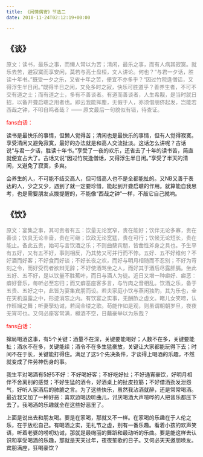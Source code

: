 ```yaml
---
title: 《闲情偶寄》节选二
date: 2010-11-24T02:12:19+00:00

---
```

## 《谈》

<span style="color: #888888;">原文：读书，最乐之事，而懒人常以为苦；清闲，最乐之事，而有人病其寂寞。就乐去苦，避寂寞而享安闲，莫若与高士盘桓，文人讲论。何也？“与君一夕话，胜读十年书。”既受一夕之乐，又省十年之苦，便宜不亦多乎？“因过竹院逢僧话，又得浮生半日闲。”既得半日之闲，又免多时之寂，快乐可胜道乎？善养生者，不可不交有道之士；而有道之士，多有不善谈者。有道而善谈者，人生希觏，是当时就日招，以备开聋启聩之用者也。即云我能挥麈，无假于人，亦须借朋侪起发，岂能若西哉之钟，不叩自鸣者哉？ —— 原文最后一句貌似有错，待查证。</span>

<span style="color: #ff0000;">fans白话：</span>

读书是最快乐的事情，但懒人觉得苦；清闲也是最快乐的事情，但有人觉得寂寞。享受清闲又避免寂寞，最好的办法就是和高人交流扯淡。这话怎么讲呢？古话说“与君一夕话，胜读十年书。”享受了一夜的欢乐，还省去了十年的读书苦，简直就便宜占大了。古话又说“因过竹院逢僧话，又得浮生半日闲。”享受了半天的清闲，又避免了寂寞，多爽。

会养生的人，不可能不结交高人，但可惜高人也不是全都能扯的。又NB又善于表达的人，少之又少，遇到了就一定要珍惜，能起到开聋启聩的作用。就算能自我思考，也是需要朋友点拨提醒的，不能像“西哉之钟”一样，不敲它自己就响。

## 《饮》

<span style="color: #888888;">原文：宴集之事，其可贵者有五：饮量无论宽窄，贵在能好；饮伴无论多寡，贵在善谈；饮具无论丰啬，贵在可继；饮政无论宽猛，贵在可行；饮候无论短长，贵在能止。备此五贵，始可与言饮酒之乐；不则曲蘖宾朋，皆凿性斧身之具也。予生平有五好，又有五不好，事则相反，乃其势又可并行而不悖。五好、五不好维何？不好酒而好客；不好食而好谈；不好长夜之欢，而好与明月相随而不忍别；不好为苛刻之令，而好受罚者欲辩无辞；不好使酒骂坐之人，而好其于酒后尽露肝膈。坐此五好、五不好，是以饮量不胜蕉叶，而日与酒人为徒。近日又增一种癖好、癖恶：癖好音乐，每听必至忘归；而又癖恶座客多言，与竹肉之音相乱。饮酒之乐，备于五贵、五好之中，此皆为宴集宾朋而设。若夫家庭小饮与燕闲独酌，其为乐也，全在天机逗露之中，形迹消忘之内。有饮宴之实事，无酬酢之虚文。睹儿女笑啼，认作班斓之舞；听妻孥劝诫，若闻金缕之歌。苟能作如是观，则虽谓朝朝岁旦，夜夜无宵可也。又何必座客常满，樽酒不空，日藉豪举以为乐哉？</span>

<span style="color: #ff0000;">fans白话：</span>

撺局喝酒这事，有5个关键：酒量不在深，关键要能喝好；人数不在多，关键要能扯；酒水不在多，关键能续；酒令不在多生猛豪放，关键让大家都能玩得下去；时间不在于长，关键能打得住。满足了这5个先决条件，才谈得上喝酒的乐趣，不然就变成了件劳神伤身的事。

我生平对喝酒有5好5不好：不好喝好客；不好吃好扯；不好通宵豪饮，好明月相伴不舍离别的感觉；不好生猛的酒令，好酒桌上的扯皮拉筋；不好借酒劲发泄怨气，好听人家酒后的肺腑之言。为了这些快乐，虽然我沾酒就醉，还是常常喝酒。最近我又加了一种好恶：喜欢边喝边听曲儿，讨厌喝酒大声喧哗的人把音乐都压下去了。我喝酒的乐趣就全在这些好恶里了。

上面是说出去和朋友喝。要是在家喝，那就又不一样。在家喝的乐趣在于人伦之乐，在于放松自己。有喝酒之实，无礼节之虚，别有一番乐趣。看着小孩的欢声笑语，听着老婆的唠叨劝诫，那就是最绚丽的舞蹈和最动听的乐曲。要是能这样去认识和享受喝酒的乐趣，那就是天天过年，夜夜笙歌的日子。又何必天天邀朋唤友。宾朋满座，狂喝豪饮？
